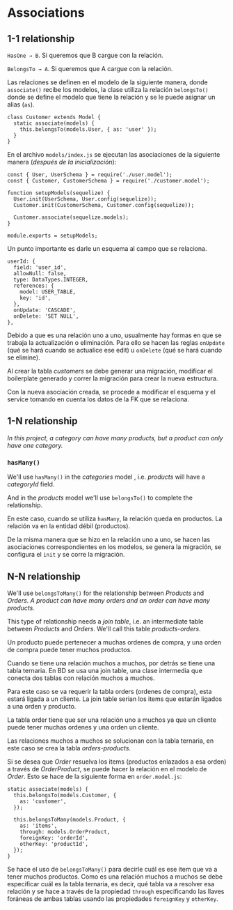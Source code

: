 # Associations

## 1-1 relationship

`HasOne → B`. Si queremos que B cargue con la relación.

`BelongsTo → A`. Si queremos que A cargue con la relación.

Las relaciones se definen en el modelo de la siguiente manera, donde `associate()` recibe los modelos, la clase utiliza la relación `belongsTo()` donde se define el modelo que tiene la relación y se le puede asignar un alias (`as`).

    class Customer extends Model {
      static associate(models) {
        this.belongsTo(models.User, { as: 'user' });
      }
    }

En el archivo `models/index.js` se ejecutan las asociaciones de la siguiente manera (_después de la inicialización_):

    const { User, UserSchema } = require('./user.model');
    const { Customer, CustomerSchema } = require('./customer.model');

    function setupModels(sequelize) {
      User.init(UserSchema, User.config(sequelize));
      Customer.init(CustomerSchema, Customer.config(sequelize));

      Customer.associate(sequelize.models);
    }

    module.exports = setupModels;

Un punto importante es darle un esquema al campo que se relaciona.

    userId: {
      field: 'user_id',
      allowNull: false,
      type: DataTypes.INTEGER,
      references: {
        model: USER_TABLE,
        key: 'id',
      },
      onUpdate: 'CASCADE',
      onDelete: 'SET NULL',
    },

Debido a que es una relación uno a uno, usualmente hay formas en que se trabaja la actualización o eliminación. Para ello se hacen las reglas `onUpdate` (qué se hará cuando se actualice ese edit) u `onDelete` (qué se hará cuando se elimine).

Al crear la tabla _customers_ se debe generar una migración, modificar el boilerplate generado y correr la migración para crear la nueva estructura.

Con la nueva asociación creada, se procede a modificar el esquema y el service tomando en cuenta los datos de la FK que se relaciona.

## 1-N relationship

_In this project, a category can have many products, but a product can only have one category._

### `hasMany()`

We'll use `hasMany()` in the _categories_ model , i.e. _products_ will have a _categoryId_ field.

And in the _products_ model we'll use `belongsTo()` to complete the relationship.

En este caso, cuando se utiliza `hasMany`, la relación queda en productos. La relación va en la entidad débil (productos).

De la misma manera que se hizo en la relación uno a uno, se hacen las asociaciones correspondientes en los modelos, se genera la migración, se configura el `init` y se corre la migración.

## N-N relationship

We'll use `belongsToMany()` for the relationship between _Products_ and _Orders_. _A product can have many orders and an order can have many products._

This type of relationship needs a _join table_, i.e. an intermediate table between _Products_ and _Orders_. We'll call this table _products-orders_.

Un producto puede pertenecer a muchas ordenes de compra, y una orden de compra puede tener muchos productos.

Cuando se tiene una relación muchos a muchos, por detrás se tiene una tabla ternaria. En BD se usa una join table, una clase intermedia que conecta dos tablas con relación muchos a muchos.

Para este caso se va requerir la tabla orders (ordenes de compra), esta estará ligada a un cliente. La join table serian los items que estarán ligados a una orden y producto.

La tabla order tiene que ser una relación uno a muchos ya que un cliente puede tener muchas ordenes y una orden un cliente.

Las relaciones muchos a muchos se solucionan con la tabla ternaria, en este caso se crea la tabla _orders-products_.

Si se desea que _Order_ resuelva los items (productos enlazados a esa orden) a través de _OrderProduct_, se puede hacer la relación en el modelo de _Order_. Esto se hace de la siguiente forma en `order.model.js`:

    static associate(models) {
      this.belongsTo(models.Customer, {
        as: 'customer',
      });

      this.belongsToMany(models.Product, {
        as: 'items',
        through: models.OrderProduct,
        foreignKey: 'orderId',
        otherKey: 'productId',
      });
    }

Se hace el uso de `belongsToMany()` para decirle cuál es ese item que va a tener muchos productos. Como es una relación muchos a muchos se debe especificar cuál es la tabla ternaria, es decir, qué tabla va a resolver esa relación y se hace a través de la propiedad `through` especificando las llaves foráneas de ambas tablas usando las propiedades `foreignKey` y `otherKey`.
